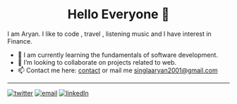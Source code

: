 <h1 align="center">Hello Everyone 👋</h1>



I am Aryan. I like to code , travel , listening music and I have interest in Finance.

- 🌱 I am currently learning the fundamentals of software development.
- 👯 I’m looking to collaborate on projects related to web.
- 📫 Contact me here: [contact](https://aryansingla.netlify.app/#c) or mail me [singlaaryan2001@gmail.com](mailto:singlaaryan2001@gmail.com)

<hr>

[![twitter](https://img.shields.io/badge/Twitter-1DA1F2?style=for-the-badge&logo=twitter&logoColor=white)](https://twitter.com/@singla_aryan11)
[![email](https://img.shields.io/badge/Gmail-D14836?style=for-the-badge&logo=gmail&logoColor=white)](mailto:singlaaryan2001@gmail.com)
[![linkedIn](https://img.shields.io/badge/LinkedIn-0077B5?style=for-the-badge&logo=linkedin&logoColor=white)](https://www.linkedin.com/in/aryan-singla-26b7481b7)
